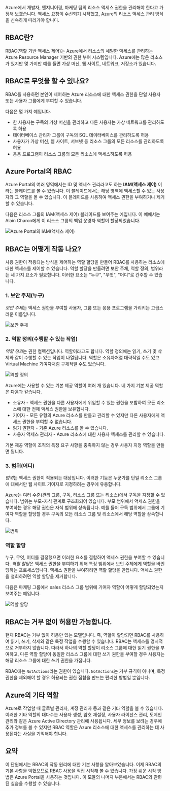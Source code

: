 Azure에서 개발자, 엔지니어링, 마케팅 팀의 리소스 액세스 권한을 관리해야 한다고 가정해 보겠습니다. 액세스 요청이 수신되기 시작했고, Azure의 리소스 액세스 관리 방식을 신속하게 따라가야 합니다.

## <a name="what-is-rbac"></a>RBAC란?

RBAC(역할 기반 액세스 제어)는 Azure에서 리소스의 세밀한 액세스를 관리하는 Azure Resource Manager 기반의 권한 부여 시스템입니다. Azure에는 많은 리소스가 있지만 몇 가지만 예를 들면 가상 머신, 웹 사이트, 네트워크, 저장소가 있습니다.

## <a name="what-can-i-do-with-rbac"></a>RBAC로 무엇을 할 수 있나요?

RBAC를 사용하면 본인이 제어하는 Azure 리소스에 대한 액세스 권한을 단일 사용자 또는 사용자 그룹에게 부여할 수 있습니다.

다음은 몇 가지 예입니다.
- 한 사용자는 구독의 가상 머신을 관리하고 다른 사용자는 가상 네트워크를 관리하도록 허용
- 데이터베이스 관리자 그룹이 구독의 SQL 데이터베이스를 관리하도록 허용
- 사용자가 가상 머신, 웹 사이트, 서브넷 등 리소스 그룹의 모든 리소스를 관리하도록 허용
- 응용 프로그램이 리소스 그룹의 모든 리소스에 액세스하도록 허용

## <a name="rbac-in-the-azure-portal"></a>Azure Portal의 RBAC

Azure Portal의 여러 영역에서는 ID 및 액세스 관리라고도 하는 **IAM(액세스 제어)** 이라는 블레이드를 볼 수 있습니다. 이 블레이드에서는 해당 영역에 액세스할 수 있는 사용자와 그 역할을 볼 수 있습니다. 이 블레이드를 사용하여 액세스 권한을 부여하거나 제거할 수 있습니다.

다음은 리소스 그룹의 IAM(액세스 제어) 블레이드를 보여주는 예입니다. 이 예에서는 Alain Charon에게 이 리소스 그룹의 백업 운영자 역할이 할당되었습니다.

![Azure Portal의 IAM(액세스 제어)](../media-draft/2-resource-group-access-control.png)

## <a name="how-does-rbac-work"></a>RBAC는 어떻게 작동 나요?

사용 권한이 적용되는 방식을 제어하는 역할 할당을 만들어 RBAC를 사용하는 리소스에 대한 액세스를 제어할 수 있습니다. 역할 할당을 만들려면 보안 주체, 역할 정의, 범위라는 세 가지 요소가 필요합니다. 이러한 요소는 "누구", "무엇", "어디"로 간주할 수 있습니다.

### <a name="1-security-principal-who"></a>1. 보안 주체(누구)

*보안 주체*는 액세스 권한을 부여할 사용자, 그룹 또는 응용 프로그램을 가리키는 고급스러운 이름입니다.

![보안 주체](../media-draft/2-rbac-security-principal.png)

### <a name="2-role-definition-what-you-can-do"></a>2. 역할 정의(수행할 수 있는 작업)

*역할 정의*는 권한 컬렉션입니다. 역할이라고도 합니다. 역할 정의에는 읽기, 쓰기 및 삭제와 같이 수행할 수 있는 작업이 나열됩니다. 역할은 소유자처럼 대략적일 수도 있고 Virtual Machine 기여자처럼 구체적일 수도 있습니다.

![역할 정의](../media-draft/2-rbac-role-definition.png)

Azure에는 사용할 수 있는 기본 제공 역할이 여러 개 있습니다. 네 가지 기본 제공 역할은 다음과 같습니다.

- 소유자 - 액세스 권한을 다른 사용자에게 위임할 수 있는 권한을 포함하여 모든 리소스에 대한 전체 액세스 권한을 보유합니다.
- 기여자 - 모든 유형의 Azure 리소스를 만들고 관리할 수 있지만 다른 사용자에게 액세스 권한을 부여할 수 없습니다.
- 읽기 권한자 - 기존 Azure 리소스를 볼 수 있습니다.
- 사용자 액세스 관리자 - Azure 리소스에 대한 사용자 액세스를 관리할 수 있습니다.

기본 제공 역할이 조직의 특정 요구 사항을 충족하지 않는 경우 사용자 지정 역할을 만들면 됩니다.

### <a name="3-scope-where"></a>3. 범위(어디)

*범위*는 액세스 권한이 적용되는 대상입니다. 이러한 기능은 누군가를 단일 리소스 그룹에 대해서만 웹 사이트 기여자로 지정하려는 경우에 유용합니다.

Azure는 여러 수준(관리 그룹, 구독, 리소스 그룹 또는 리소스)에서 구독을 지정할 수 있습니다. 범위는 부모-자식 관계로 구조화되어 있습니다. 부모 범위에서 액세스 권한을 부여하는 경우 해당 권한은 자식 범위에 상속됩니다. 예를 들어 구독 범위에서 그룹에 기여자 역할을 할당할 경우 구독의 모든 리소스 그룹 및 리소스에서 해당 역할을 상속합니다.

![범위](../media-draft/2-rbac-scope.png)

### <a name="role-assignment"></a>역할 할당

누구, 무엇, 어디를 결정했으면 이러한 요소를 결합하여 액세스 권한을 부여할 수 있습니다. *역할 할당*은 액세스 권한을 부여하기 위해 특정 범위에서 보안 주체에게 역할을 바인딩하는 프로세스입니다. 액세스 권한을 부여하려면 역할 할당을 만듭니다. 액세스 권한을 철회하려면 역할 할당을 제거합니다.

다음은 마케팅 그룹에서 sales 리소스 그룹 범위에 기여자 역할이 어떻게 할당되었는지 보여주는 예입니다.

![역할 할당](../media-draft/2-rbac-overview.png)

## <a name="rbac-is-allow-only-with-no-deny"></a>RBAC는 거부 없이 허용만 가능합니다.

현재 RBAC는 거부 없이 허용만 있는 모델입니다. 즉, 역할이 할당되면 RBAC를 사용하여 읽기, 쓰기, 삭제와 같은 특정 작업을 수행할 수 있습니다. RBAC는 액세스를 명시적으로 거부하지 않습니다. 따라서 하나의 역할 할당이 리소스 그룹에 대한 읽기 권한을 부여하고, 다른 역할 할당이 동일한 리소스 그룹에 대한 쓰기 권한을 부여할 경우 사용자는 해당 리소스 그룹에 대한 쓰기 권한을 가집니다.

RBAC에는 `NotActions`라는 권한이 있습니다. `NotActions`는 거부 규칙이 아니며, 특정 권한을 제외해야 할 경우 허용되는 권한 집합을 만드는 편리한 방법일 뿐입니다.

## <a name="other-roles-in-azure"></a>Azure의 기타 역할

Azure로 작업할 때 글로벌 관리자, 계정 관리자 등과 같은 기타 역할을 볼 수 있습니다. 이러한 기타 역할의 대다수는 사용자 생성, 암호 재설정, 사용자 라이선스 관리, 도메인 관리와 같은 Azure Active Directory 관리에 사용됩니다. 세부 정보를 보려는 경우에 추가 정보를 볼 수 있지만 RBAC 역할은 Azure 리소스에 대한 액세스를 관리하는 데 사용된다는 사실을 기억해야 합니다.

## <a name="summary"></a>요약

이 단원에서는 RBAC의 작동 원리에 대한 기본 사항을 알아보았습니다. 이제 RBAC의 기본 사항을 익혔으므로 RBAC 사용을 직접 시작해 볼 수 있습니다. 가장 쉬운 시작 방법은 Azure Portal을 사용하는 것입니다. 이 모듈의 나머지 부분에서는 RBAC와 관련된 실습을 수행할 수 있습니다.
